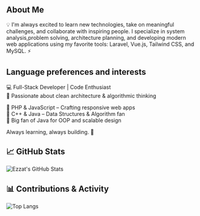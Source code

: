 ## About Me
💡 I'm always excited to learn new technologies, take on meaningful challenges, and collaborate with inspiring people. I specialize in system analysis,problem solving, architecture planning, and developing modern web applications using my favorite tools: Laravel, Vue.js, Tailwind CSS, and MySQL. ⚡

## Language preferences and interests  
💻 Full-Stack Developer | Code Enthusiast  
🧠 Passionate about clean architecture & algorithmic thinking  
  
🔹 PHP & JavaScript – Crafting responsive web apps  
🔹 C++ & Java – Data Structures & Algorithm fan  
🔹 Big fan of Java for OOP and scalable design  
  
Always learning, always building. 🚀  

## 📈 GitHub Stats
![Ezzat's GitHub Stats](https://github-readme-stats.vercel.app/api?username=EzzatKhaqan&show_icons=true&theme=radical)

## 📊 Contributions & Activity

![Top Langs](https://github-readme-stats.vercel.app/api/top-langs/?username=EzzatKhaqan&exclude_repo=post-graduate,Vue-Journey,master-program,test,Laravel&layout=compact&theme=dark)


<!--

Here are some ideas to get you started:

- 🔭 I’m currently working on ...
- 🌱 I’m currently learning ...
- 👯 I’m looking to collaborate on ...
- 🤔 I’m looking for help with ...
- 💬 Ask me about ...
- 📫 How to reach me: ...
- 😄 Pronouns: ...
- ⚡ Fun fact: ...
-->

